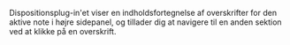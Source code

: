 Dispositionsplug-in'et viser en indholdsfortegnelse af overskrifter for den aktive note i højre sidepanel, og tillader dig at navigere til en anden sektion ved at klikke på en overskrift.
